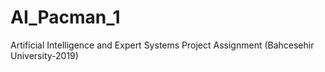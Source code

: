# AI_Pacman_1
Artificial Intelligence and Expert Systems Project Assignment (Bahcesehir University-2019)
